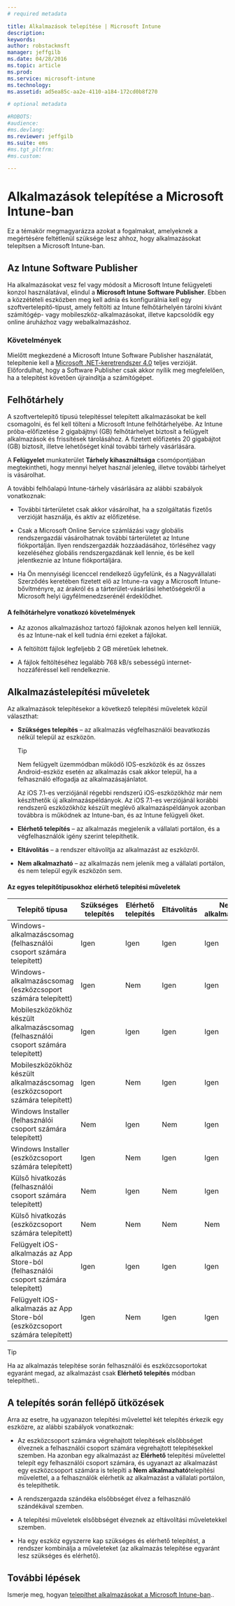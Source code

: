 ```yaml
---
# required metadata

title: Alkalmazások telepítése | Microsoft Intune
description:
keywords:
author: robstackmsft
manager: jeffgilb
ms.date: 04/28/2016
ms.topic: article
ms.prod:
ms.service: microsoft-intune
ms.technology:
ms.assetid: ad5ea85c-aa2e-4110-a184-172cd0b8f270

# optional metadata

#ROBOTS:
#audience:
#ms.devlang:
ms.reviewer: jeffgilb
ms.suite: ems
#ms.tgt_pltfrm:
#ms.custom:

---
```


# Alkalmazások telepítése a Microsoft Intune-ban

Ez a témakör megmagyarázza azokat a fogalmakat, amelyeknek a megértésére feltétlenül szüksége lesz ahhoz, hogy alkalmazásokat telepítsen a Microsoft Intune-ban.

## Az Intune Software Publisher
Ha alkalmazásokat vesz fel vagy módosít a Microsoft Intune felügyeleti konzol használatával, elindul a **Microsoft Intune Software Publisher**. Ebben a közzétételi eszközben meg kell adnia és konfigurálnia kell egy szoftvertelepítő-típust, amely feltölti az Intune felhőtárhelyén tárolni kívánt számítógép- vagy mobileszköz-alkalmazásokat, illetve kapcsolódik egy online áruházhoz vagy webalkalmazáshoz.

### Követelmények
Mielőtt megkezdené a Microsoft Intune Software Publisher használatát, telepítenie kell a [Microsoft .NET-keretrendszer 4.0](https://www.microsoft.com/download/details.aspx?id=17851) teljes verzióját. Előfordulhat, hogy a Software Publisher csak akkor nyílik meg megfelelően, ha a telepítést követően újraindítja a számítógépet.

## Felhőtárhely
A szoftvertelepítő típusú telepítéssel telepített alkalmazásokat be kell csomagolni, és fel kell tölteni a Microsoft Intune felhőtárhelyébe. Az Intune próba-előfizetése 2 gigabájtnyi (GB) felhőtárhelyet biztosít a felügyelt alkalmazások és frissítések tárolásához. A fizetett előfizetés 20 gigabájtot (GB) biztosít, illetve lehetőséget kínál további tárhely vásárlására.

A **Felügyelet** munkaterület **Tárhely kihasználtsága** csomópontjában megtekintheti, hogy mennyi helyet használ jelenleg, illetve további tárhelyet is vásárolhat.

A további felhőalapú Intune-tárhely vásárlására az alábbi szabályok vonatkoznak:

-   További tárterületet csak akkor vásárolhat, ha a szolgáltatás fizetős verzióját használja, és aktív az előfizetése.

-   Csak a Microsoft Online Service számlázási vagy globális rendszergazdái vásárolhatnak további tárterületet az Intune fiókportálján. Ilyen rendszergazdák hozzáadásához, törléséhez vagy kezeléséhez globális rendszergazdának kell lennie, és be kell jelentkeznie az Intune fiókportáljára.

-   Ha Ön mennyiségi licenccel rendelkező ügyfelünk, és a Nagyvállalati Szerződés keretében fizetett elő az Intune-ra vagy a Microsoft Intune-bővítményre, az árakról és a tárterület-vásárlási lehetőségekről a Microsoft helyi ügyfélmenedzserénél érdeklődhet.

#### A felhőtárhelyre vonatkozó követelmények

-   Az azonos alkalmazáshoz tartozó fájloknak azonos helyen kell lenniük, és az Intune-nak el kell tudnia érni ezeket a fájlokat.

-   A feltöltött fájlok legfeljebb 2 GB méretűek lehetnek.

-   A fájlok feltöltéséhez legalább 768 kB/s sebességű internet-hozzáféréssel kell rendelkeznie.

## Alkalmazástelepítési műveletek
Az alkalmazások telepítésekor a következő telepítési műveletek közül választhat:

-   **Szükséges telepítés** – az alkalmazás végfelhasználói beavatkozás nélkül települ az eszközön.

    > [!TIP]
    > Nem felügyelt üzemmódban működő IOS-eszközök és az összes Android-eszköz esetén az alkalmazás csak akkor települ, ha a felhasználó elfogadja az alkalmazásajánlatot.
    >
    > Az iOS 7.1-es verziójánál régebbi rendszerű iOS-eszközökhöz már nem készíthetők új alkalmazáspéldányok. Az iOS 7.1-es verziójánál korábbi rendszerű eszközökhöz készült meglévő alkalmazáspéldányok azonban továbbra is működnek az Intune-ban, és az Intune felügyeli őket.

-   **Elérhető telepítés** – az alkalmazás megjelenik a vállalati portálon, és a végfelhasználók igény szerint telepíthetik.

-   **Eltávolítás** – a rendszer eltávolítja az alkalmazást az eszközről.

-   **Nem alkalmazható** – az alkalmazás nem jelenik meg a vállalati portálon, és nem települ egyik eszközön sem.

#### Az egyes telepítőtípusokhoz elérhető telepítési műveletek

|Telepítő típusa|Szükséges telepítés|Elérhető telepítés|Eltávolítás|Nem alkalmazható|
|------------------|--------------------|---------------------|-------------|------------------|
|Windows-alkalmazáscsomag (felhasználói csoport számára telepített)|Igen|Igen|Igen|Igen|
|Windows-alkalmazáscsomag (eszközcsoport számára telepített)|Igen|Nem|Igen|Igen|
|Mobileszközökhöz készült alkalmazáscsomag (felhasználói csoport számára telepített)|Igen|Igen|Igen|Igen|
|Mobileszközökhöz készült alkalmazáscsomag (eszközcsoport számára telepített)|Igen|Nem|Igen|Igen|
|Windows Installer (felhasználói csoport számára telepített)|Nem|Igen|Nem|Igen|
|Windows Installer (eszközcsoport számára telepített)|Igen|Nem|Igen|Igen|
|Külső hivatkozás (felhasználói csoport számára telepített)|Nem|Igen|Nem|Igen|
|Külső hivatkozás (eszközcsoport számára telepített)|Nem|Nem|Nem|Nem|
|Felügyelt iOS-alkalmazás az App Store-ból (felhasználói csoport számára telepített)|Igen|Igen|Igen|Igen|
|Felügyelt iOS-alkalmazás az App Store-ból (eszközcsoport számára telepített)|Igen|Nem|Igen|Igen|
> [!TIP]
> Ha az alkalmazás telepítése során felhasználói és eszközcsoportokat egyaránt megad, az alkalmazást csak **Elérhető telepítés** módban telepítheti..

## A telepítés során fellépő ütközések
Arra az esetre, ha ugyanazon telepítési művelettel két telepítés érkezik egy eszközre, az alábbi szabályok vonatkoznak:

-   Az eszközcsoport számára végrehajtott telepítések elsőbbséget élveznek a felhasználói csoport számára végrehajtott telepítésekkel szemben. Ha azonban egy alkalmazást az **Elérhető** telepítési művelettel telepít egy felhasználói csoport számára, és ugyanazt az alkalmazást egy eszközcsoport számára is telepíti a **Nem alkalmazható**telepítési művelettel, a a felhasználók elérhetik az alkalmazást a vállalati portálon, és telepíthetik.

-   A rendszergazda szándéka elsőbbséget élvez a felhasználó szándékával szemben.

-   A telepítési műveletek elsőbbséget élveznek az eltávolítási műveletekkel szemben.

-   Ha egy eszköz egyszerre kap szükséges és elérhető telepítést, a rendszer kombinálja a műveleteket (az alkalmazás telepítése egyaránt lesz szükséges és elérhető).


## További lépések

Ismerje meg, hogyan [telepíthet alkalmazásokat a Microsoft Intune-ban](deploy-apps-in-microsoft-intune.md)..

<!--HONumber=May16_HO1-->


